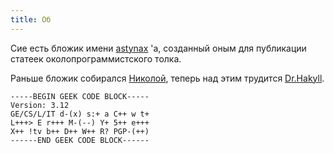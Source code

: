 ```yaml
---
title: Об
---
```


Сие есть бложик имени
<a href="$twitter$">astynax</a>
'а, созданный оным для публикации статеек околопрограммистского толка.

Раньше бложик собирался [Николой](https://getnikola.com/),
теперь над этим трудится [Dr.Hakyll](http://jaspervdj.be/hakyll).

```
-----BEGIN GEEK CODE BLOCK-----
Version: 3.12
GE/CS/L/IT d-(x) s:+ a C++ w t+
L+++> E r+++ M-(--) Y+ 5++ e+++
X++ !tv b++ D++ W++ R? PGP-(++)
------END GEEK CODE BLOCK------
```
